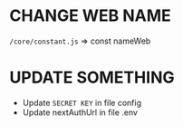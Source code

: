# CHANGE WEB NAME

`/core/constant.js` => const nameWeb

# UPDATE SOMETHING

- Update `SECRET KEY` in file config
- Update nextAuthUrl in file .env
